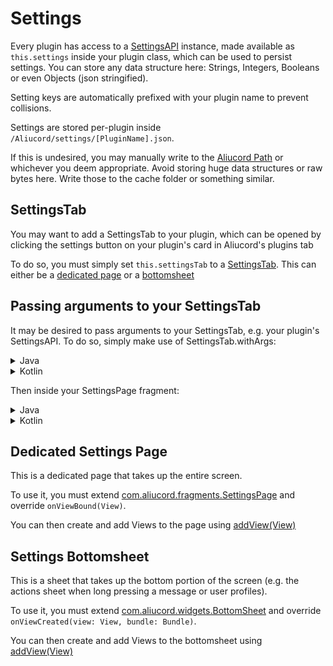 # Settings

Every plugin has access to a [SettingsAPI](https://aliucord.github.io/dokka/html/-aliucord/com.aliucord.api/-settings-a-p-i) instance, 
made available as `this.settings` inside your plugin class, 
which can be used to persist settings. You can store any data structure here: Strings, Integers, Booleans or even Objects (json stringified).

Setting keys are automatically prefixed with your plugin name to prevent collisions.

Settings are stored per-plugin inside `/Aliucord/settings/[PluginName].json`. 

If this is undesired, you may manually write to the [Aliucord Path](https://aliucord.github.io/dokka/html/-aliucord/com.aliucord/-constants/-b-a-s-e_-p-a-t-h.html)
or whichever you deem appropriate. Avoid storing huge data structures or raw bytes here. Write those to the cache folder or something similar.


## SettingsTab

You may want to add a SettingsTab to your plugin, which can be opened by clicking the settings button on your plugin's card in 
Aliucord's plugins tab

To do so, you must simply set `this.settingsTab` to a [SettingsTab](https://aliucord.github.io/dokka/html/-aliucord/com.aliucord.entities/-plugin/-settings-tab). 
This can either be a [dedicated page](#Dedicated-Settings-Page) or a [bottomsheet](#Settings-Bottomsheet)

## Passing arguments to your SettingsTab

It may be desired to pass arguments to your SettingsTab, e.g. your plugin's SettingsAPI. 
To do so, simply make use of SettingsTab.withArgs:

<details>
<summary>Java</summary>
<br>

```java
public class MyPlugin extends Plugin {
    public MyPlugin() {
        settingsTab = new SettingsTab(MySettingsPage.class).withArgs(settings);
    }
}
```
</details>

<details>
<summary>Kotlin</summary>
<br>

```kt
class MyPlugin : Plugin() {
    init {
        settingsTab = SettingsTab(MySettingsPage::class.java).withArgs(settings)
    }
}
```
</details>

Then inside your SettingsPage fragment:

<details>
<summary>Java</summary>
<br>

```java
public class MySettingsPage extends SettingsPage {
    private final SettingsAPI mSettings;
    
    public MySettingsPage(SettingsAPI settings) {
        mSettings = settings;
    }
}
```
</details>

<details>
<summary>Kotlin</summary>
<br>

```kt
class MySettingsPage(val mSettings: SettingsAPI) : SettingsPage() {
    
}
```
</details>


## Dedicated Settings Page

This is a dedicated page that takes up the entire screen.

To use it, you must extend 
[com.aliucord.fragments.SettingsPage](https://aliucord.github.io/dokka/html/-aliucord/com.aliucord.fragments/-settings-page)
and override `onViewBound(View)`. 

You can then create and add Views to the page using 
[addView(View)](https://aliucord.github.io/dokka/html/-aliucord/com.aliucord.fragments/-settings-page/add-view.html)


## Settings Bottomsheet

This is a sheet that takes up the bottom portion of the screen (e.g. the actions sheet when long pressing a message or user profiles).

To use it, you must extend [com.aliucord.widgets.BottomSheet](https://aliucord.github.io/dokka/html/-aliucord/com.aliucord.widgets/-bottom-sheet)
and override `onViewCreated(view: View, bundle: Bundle)`.

You can then create and add Views to the bottomsheet using
[addView(View)](https://aliucord.github.io/dokka/html/-aliucord/com.aliucord.widgets/-bottom-sheet/add-view.html)

